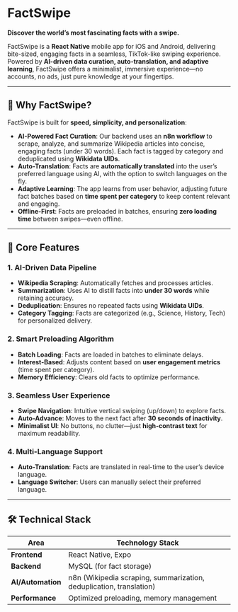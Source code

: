 # FactSwipe

**Discover the world’s most fascinating facts with a swipe.**

FactSwipe is a **React Native** mobile app for iOS and Android, delivering bite-sized, engaging facts in a seamless, TikTok-like swiping experience. Powered by **AI-driven data curation, auto-translation, and adaptive learning**, FactSwipe offers a minimalist, immersive experience—no accounts, no ads, just pure knowledge at your fingertips.

---

## 🌟 Why FactSwipe?

FactSwipe is built for **speed, simplicity, and personalization**:
- **AI-Powered Fact Curation**: Our backend uses an **n8n workflow** to scrape, analyze, and summarize Wikipedia articles into concise, engaging facts (under 30 words). Each fact is tagged by category and deduplicated using **Wikidata UIDs**.
- **Auto-Translation**: Facts are **automatically translated** into the user’s preferred language using AI, with the option to switch languages on the fly.
- **Adaptive Learning**: The app learns from user behavior, adjusting future fact batches based on **time spent per category** to keep content relevant and engaging.
- **Offline-First**: Facts are preloaded in batches, ensuring **zero loading time** between swipes—even offline.

---

## 🚀 Core Features

### 1. AI-Driven Data Pipeline
- **Wikipedia Scraping**: Automatically fetches and processes articles.
- **Summarization**: Uses AI to distill facts into **under 30 words** while retaining accuracy.
- **Deduplication**: Ensures no repeated facts using **Wikidata UIDs**.
- **Category Tagging**: Facts are categorized (e.g., Science, History, Tech) for personalized delivery.

### 2. Smart Preloading Algorithm
- **Batch Loading**: Facts are loaded in batches to eliminate delays.
- **Interest-Based**: Adjusts content based on **user engagement metrics** (time spent per category).
- **Memory Efficiency**: Clears old facts to optimize performance.

### 3. Seamless User Experience
- **Swipe Navigation**: Intuitive vertical swiping (up/down) to explore facts.
- **Auto-Advance**: Moves to the next fact after **30 seconds of inactivity**.
- **Minimalist UI**: No buttons, no clutter—just **high-contrast text** for maximum readability.

### 4. Multi-Language Support
- **Auto-Translation**: Facts are translated in real-time to the user’s device language.
- **Language Switcher**: Users can manually select their preferred language.

---

## 🛠 Technical Stack

| Area               | Technology Stack                          |
|--------------------|-------------------------------------------|
| **Frontend**       | React Native, Expo                        |
| **Backend**        | MySQL (for fact storage)                  |
| **AI/Automation**  | n8n (Wikipedia scraping, summarization, deduplication, translation) |
| **Performance**    | Optimized preloading, memory management  |


